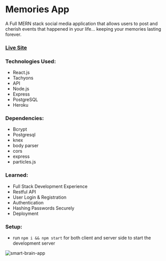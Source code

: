 # Memories App 

A Full MERN stack social media application that allows users to post and cherish events that happened in your life... keeping your memories lasting forever. 

### [Live Site](https://memories-app-tk.netlify.app/)

### Technologies Used: 
+ React.js 
+ Tachyons 
+ API 
+ Node.js 
+ Express 
+ PostgreSQL
+ Heroku

### Dependencies: 
+ Bcrypt
+ Postgresql
+ knex
+ body parser
+ cors
+ express
+ particles.js

### Learned: 
+ Full Stack Development Experience 
+ Restful API 
+ User Login & Registration
+ Authentication 
+ Hashing Passwords Securely
+ Deployment  

### Setup:
- run ```npm i && npm start``` for both client and server side to start the development server

![smart-brain-app](https://user-images.githubusercontent.com/68490255/137129584-eca35b06-ad9b-464d-ace3-d8887b25b552.jpg)


